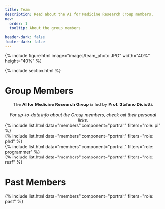 ```yaml
---
title: Team
description: Read about the AI for Medicine Research Group members.
nav:
  order: 1
  tooltip: About the group members

header-dark: false
footer-dark: false
---
```


<!-- section dark -->
<!-- section background images/banner.jpg -->

{% include figure.html image="images/team_photo.JPG" width="40%" height="40%" %}

{% include section.html %}
# <i class="fas fa-users"></i>Group Members

<center>The <b>AI for Medicine Research Group</b> is led by <b>Prof. Stefano Diciotti</b>.<br><br>
<i>For up-to-date info about the Group members, check out their personal links.</i></center>


<div class="row">
  <div class="column">
    {%
      include list.html
      data="members"
      component="portrait"
      filters="role: pi"
    %}
  </div>
  <div class="column">
    {%
      include list.html
      data="members"
      component="portrait"
      filters="role: phd"
    %}
  </div>
  <div class="column">
    {%
      include list.html
      data="members"
      component="portrait"
      filters="role: programmer"
    %}
  </div>
  <div class="column">
    {%
      include list.html
      data="members"
      component="portrait"
      filters="role: resf"
    %}
  </div>
</div>

# <i class="fas fa-clock-rotate-lef"></i>Past Members

{%
  include list.html
  data="members"
  component="portrait"
  filters="role: past"
%}

